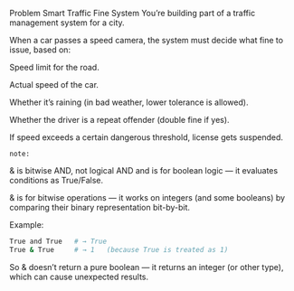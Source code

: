 Problem
Smart Traffic Fine System
You’re building part of a traffic management system for a city.

When a car passes a speed camera, the system must decide what fine to issue, based on:

Speed limit for the road.

Actual speed of the car.

Whether it’s raining (in bad weather, lower tolerance is allowed).

Whether the driver is a repeat offender (double fine if yes).

If speed exceeds a certain dangerous threshold, license gets suspended.


`note:`

& is bitwise AND, not logical AND
and is for boolean logic — it evaluates conditions as True/False.

& is for bitwise operations — it works on integers (and some booleans) by comparing their binary representation bit-by-bit.

Example:

```bash
True and True   # → True
True & True     # → 1   (because True is treated as 1)
```
So & doesn’t return a pure boolean — it returns an integer (or other type), which can cause unexpected results.